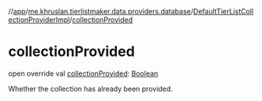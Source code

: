 //[app](../../../index.md)/[me.khruslan.tierlistmaker.data.providers.database](../index.md)/[DefaultTierListCollectionProviderImpl](index.md)/[collectionProvided](collection-provided.md)

# collectionProvided

open override val [collectionProvided](collection-provided.md): [Boolean](https://kotlinlang.org/api/latest/jvm/stdlib/kotlin/-boolean/index.html)

Whether the collection has already been provided.
